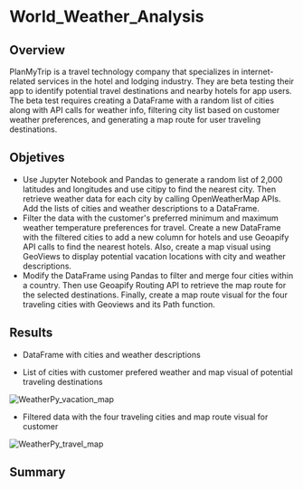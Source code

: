 # World_Weather_Analysis
## Overview
PlanMyTrip is a travel technology company that specializes in internet-related services in the hotel and lodging industry. They are beta testing their app to identify potential travel destinations and nearby hotels for app users. The beta test requires creating a DataFrame with a random list of cities along with API calls for weather info, filtering city list based on customer weather preferences, and generating a map route for user traveling destinations.


## Objetives
- Use Jupyter Notebook and Pandas to generate a random list of 2,000 latitudes and longitudes and use citipy to find the nearest city. Then retrieve weather data for each city by calling OpenWeatherMap APIs. Add the lists of cities and weather descriptions to a DataFrame.
- Filter the data with the customer's preferred minimum and maximum weather temperature preferences for travel. Create a new DataFrame with the filtered cities to add a new column for hotels and use Geoapify API calls to find the nearest hotels. Also, create a map visual using GeoViews to display potential vacation locations with city and weather descriptions.
- Modify the DataFrame using Pandas to filter and merge four cities within a country. Then use Geoapify Routing API to retrieve the map route for the selected destinations. Finally, create a  map route visual for the four traveling cities with Geoviews and its Path function. 

## Results
- DataFrame with cities and weather descriptions

- List of cities with customer prefered weather and map visual of potential traveling destinations

![WeatherPy_vacation_map](https://user-images.githubusercontent.com/106359564/215576133-1f231cbe-7c7f-415a-aa17-4cffa4ca5922.png)

- Filtered data with the four traveling cities and map route visual for customer

![WeatherPy_travel_map](https://user-images.githubusercontent.com/106359564/215576179-bcd0dc8d-9861-4bf8-8ef2-8570d992111e.png)

## Summary
